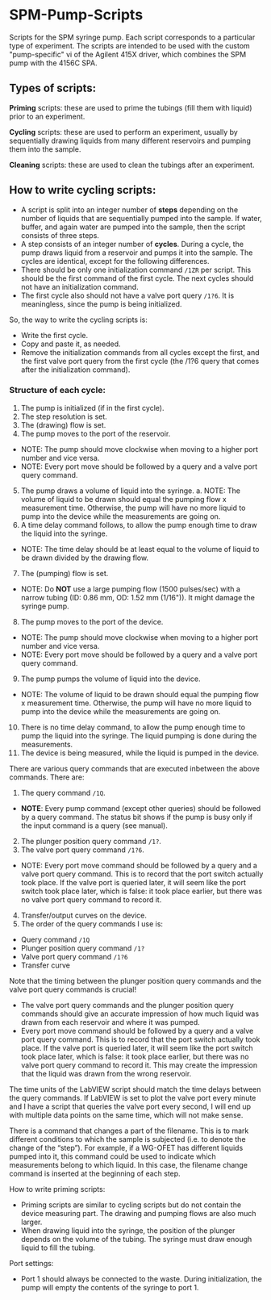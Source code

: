 # SPM-Pump-Scripts
Scripts for the SPM syringe pump. Each script corresponds to a particular type of experiment.
The scripts are intended to be used with the custom "pump-specific" vi of the Agilent 415X driver, which combines the SPM pump with the 4156C SPA.


## Types of scripts:
**Priming** scripts: these are used to prime the tubings (fill them with liquid) prior to an experiment.

**Cycling** scripts: these are used to perform an experiment, usually by sequentially drawing liquids from many different reservoirs and pumping them into the sample.

**Cleaning** scripts: these are used to clean the tubings after an experiment.

## How to write cycling scripts:
-	A script is split into an integer number of **steps** depending on the number of liquids that are sequentially pumped into the sample. If water, buffer, and again water are pumped into the sample, then the script consists of three steps.
-	A step consists of an integer number of **cycles**. During a cycle, the pump draws liquid from a reservoir and pumps it into the sample. The cycles are identical, except for the following differences.
-	There should be only one initialization command `/1ZR` per script. This should be the first command of the first cycle. The next cycles should not have an initialization command.
-	The first cycle also should not have a valve port query `/1?6`. It is meaningless, since the pump is being initialized.

So, the way to write the cycling scripts is:
-	Write the first cycle.
-	Copy and paste it, as needed.
-	Remove the initialization commands from all cycles except the first, and the first valve port query from the first cycle (the /1?6 query that comes after the initialization command).


### Structure of each cycle:

1.	The pump is initialized (if in the first cycle).
2.	The step resolution is set.
3.	The (drawing) flow is set.
4.	The pump moves to the port of the reservoir.
 -	NOTE: The pump should move clockwise when moving to a higher port number and vice versa.
 -	NOTE: Every port move should be followed by a query and a  valve port query command.
5.	The pump draws a volume of liquid into the syringe.
a.	NOTE: The volume of liquid to be drawn should equal the pumping flow x measurement time. Otherwise, the pump will have no more liquid to pump into the device while the measurements are going on.
6.	A time delay command follows, to allow the pump enough time to draw the liquid into the syringe.
 -	NOTE: The time delay should be at least equal to the volume of liquid to be drawn divided by the drawing flow.
7.	The (pumping) flow is set.
 -	NOTE: Do **NOT** use a large pumping flow (1500 pulses/sec) with a narrow tubing (ID: 0.86 mm, OD: 1.52 mm (1/16")). It might damage the syringe pump.
8.	The pump moves to the port of the device.
 -	NOTE: The pump should move clockwise when moving to a higher port number and vice versa.
 -	NOTE: Every port move should be followed by a query and a  valve port query command.
9.	The pump pumps the volume of liquid into the device.
 -	NOTE: The volume of liquid to be drawn should equal the pumping flow x measurement time. Otherwise, the pump will have no more liquid to pump into the device while the measurements are going on.
10.	There is no time delay command, to allow the pump enough time to pump the liquid into the syringe. The liquid pumping is done during the measurements.
11.	The device is being measured, while the liquid is pumped in the device.

There are various query commands that are executed inbetween the above commands. There are:
1.	The query command `/1Q`.
 - **NOTE**: Every pump command (except other queries) should be followed by a query command. The status bit shows if the pump is busy only if the input command is a query (see manual).
2.	The plunger position query command `/1?`.
3.	The valve port query command `/1?6`.
 -	NOTE: Every port move command should be followed by a query and a valve port query command. This is to record that the port switch actually took place. If the valve port is queried later, it will seem like the port switch took place later, which is false: it took place earlier, but there was no valve port query command to record it.
4.	Transfer/output curves on the device.
5.	The order of the query commands I use is:
 -	Query command `/1Q`
 -	Plunger position query command `/1?`
 -	Valve port query command `/1?6`
 -	Transfer curve

Note that the timing between the plunger position query commands and the valve port query commands is crucial!
 -	The valve port query commands and the plunger position query commands should give an accurate impression of how much liquid was drawn from each reservoir and where it was pumped.
 -	Every port move command should be followed by a query and a valve port query command. This is to record that the port switch actually took place. If the valve port is queried later, it will seem like the port switch took place later, which is false: it took place earlier, but there was no valve port query command to record it. This may create the impression that the liquid was drawn from the wrong reservoir.

The time units of the LabVIEW script should match the time delays between the query commands. If LabVIEW is set to plot the valve port every minute and I have a script that queries the valve port every second, I will end up with multiple data points on the same time, which will not make sense.

There is a command that changes a part of the filename. This is to mark different conditions to which the sample is subjected (i.e. to denote the change of the “step”). For example, if a WG-OFET has different liquids pumped into it, this command could be used to indicate which measurements belong to which liquid. In this case, the filename change command is inserted at the beginning of each step.

How to write priming scripts:
 -	Priming scripts are similar to cycling scripts but do not contain the device measuring part. The drawing and pumping flows are also much larger.
 -	When drawing liquid into the syringe, the position of the plunger depends on the volume of the tubing. The syringe must draw enough liquid to fill the tubing.

Port settings:
 -	Port 1 should always be connected to the waste. During initialization, the pump will empty the contents of the syringe to port 1.
